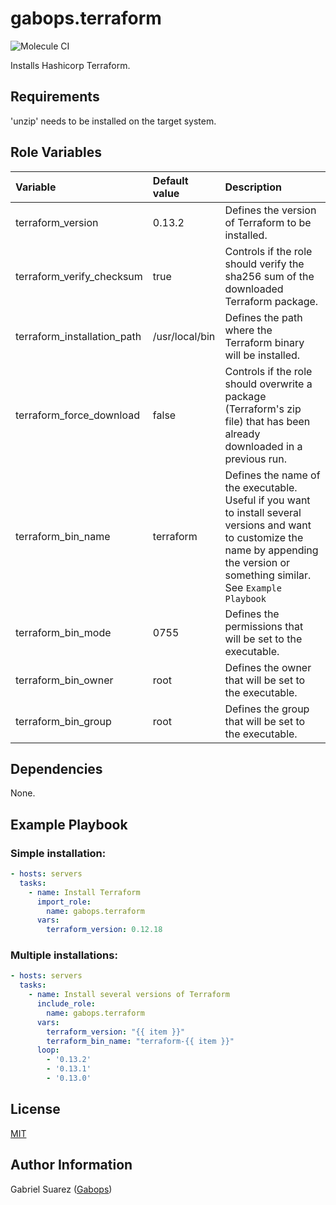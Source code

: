 gabops.terraform
================

![Molecule CI](https://github.com/gabops/ansible-role-terraform/workflows/Molecule%20CI/badge.svg?branch=master)

Installs Hashicorp Terraform.

Requirements
------------

'unzip' needs to be installed on the target system.

Role Variables
--------------

| Variable | Default value | Description |
| :--- | :--- | :--- |
| terraform_version | 0.13.2 | Defines the version of Terraform to be installed. |
| terraform_verify_checksum | true | Controls if the role should verify the sha256 sum of the downloaded Terraform package. |
| terraform_installation_path | /usr/local/bin | Defines the path where the Terraform binary will be installed. |
| terraform_force_download | false | Controls if the role should overwrite a package (Terraform's zip file) that has been already downloaded in a previous run. |
| terraform_bin_name | terraform | Defines the name of the executable. Useful if you want to install several versions and want to customize the name by appending the version or something similar. See `Example Playbook` |
| terraform_bin_mode | 0755 | Defines the permissions that will be set to the executable. |
| terraform_bin_owner | root | Defines the owner that will be set to the executable. |
| terraform_bin_group | root | Defines the group that will be set to the executable. |

Dependencies
------------

None.

Example Playbook
----------------

### Simple installation:
```yaml
- hosts: servers
  tasks:
    - name: Install Terraform
      import_role:
        name: gabops.terraform
      vars:
        terraform_version: 0.12.18
```
### Multiple installations:
```yaml
- hosts: servers
  tasks:
    - name: Install several versions of Terraform
      include_role:
        name: gabops.terraform
      vars:
        terraform_version: "{{ item }}"
        terraform_bin_name: "terraform-{{ item }}"
      loop:
        - '0.13.2'
        - '0.13.1'
        - '0.13.0'
```

License
-------

[MIT]((./LICENSE))

Author Information
------------------

Gabriel Suarez ([Gabops](https://github.com/gabops))
